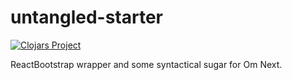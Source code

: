 # untangled-starter

[![Clojars Project](https://img.shields.io/clojars/v/untangled-starter.svg)](https://clojars.org/untangled-starter)

ReactBootstrap wrapper and some syntactical sugar for Om Next.
